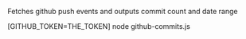 Fetches github push events and outputs commit count and date range

[GITHUB_TOKEN=THE_TOKEN] node github-commits.js
